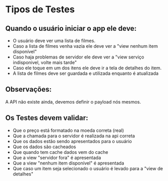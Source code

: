 # Tipos de Testes

## Quando o usuário iniciar o app ele deve:
- O usuário deve ver uma lista de filmes. 
- Caso a lista de filmes venha vazia ele deve ver a "view nenhum item disponível"
- Caso haja problemas de servidor ele deve ver a "view serviço indisponivel, volte mais tarde"
- Caso ele toque em um dos itens ele deve ir a tela de detalhes do item.
- A lista de filmes deve ser guardada e utilizada enquanto é atualizada

## Observações:
A API não existe ainda, devemos definir o payload nós mesmos.

## Os Testes devem validar:
- Que o preço está formatado na moeda correta (real)
- Que a chamada para o servidor é realizada na api correta
- Que os dados estão sendo apresentados para o usuário
- Que os dados são cacheados
- Que quando tem cache dados vem do cache
- Que a view "servidor fora" é apresentada
- Que a view "nenhum item disponível" é apresentada
- Que caso um item seja selecionado o usuário é levado para a "view de detalhes"
